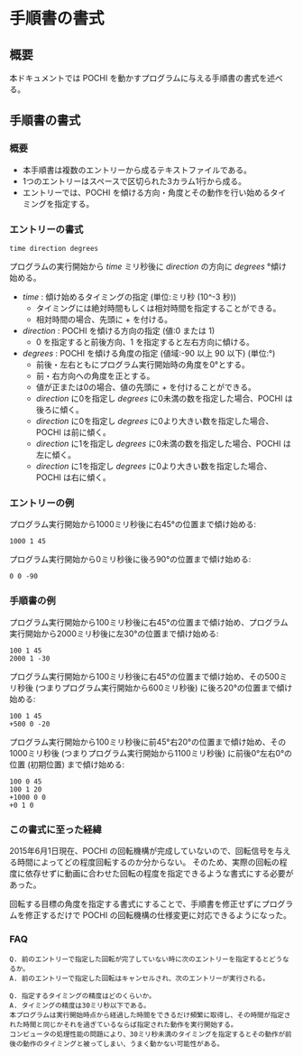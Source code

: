 # 手順書の書式

## 概要
本ドキュメントでは POCHI を動かすプログラムに与える手順書の書式を述べる。

## 手順書の書式

### 概要
* 本手順書は複数のエントリーから成るテキストファイルである。
* 1つのエントリーはスペースで区切られた3カラム1行から成る。
* エントリーでは、POCHI を傾ける方向・角度とその動作を行い始めるタイミングを指定する。

### エントリーの書式
```
time direction degrees
```
プログラムの実行開始から _time_ ミリ秒後に _direction_ の方向に _degrees_ °傾け始める。
* _time_ : 傾け始めるタイミングの指定 (単位:ミリ秒 (10^-3 秒))
   * タイミングには絶対時間もしくは相対時間を指定することができる。
   * 相対時間の場合、先頭に + を付ける。
* _direction_ : POCHI を傾ける方向の指定 (値:0 または 1)
   * 0 を指定すると前後方向、1 を指定すると左右方向に傾ける。
* _degrees_ : POCHI を傾ける角度の指定 (値域:-90 以上 90 以下) (単位:°)
   * 前後・左右ともにプログラム実行開始時の角度を0°とする。
   * 前・右方向への角度を正とする。
   * 値が正または0の場合、値の先頭に + を付けることができる。
   * _direction_ に0を指定し _degrees_ に0未満の数を指定した場合、POCHI は後ろに傾く。
   * _direction_ に0を指定し _degrees_ に0より大きい数を指定した場合、POCHI は前に傾く。
   * _direction_ に1を指定し _degrees_ に0未満の数を指定した場合、POCHI は左に傾く。
   * _direction_ に1を指定し _degrees_ に0より大きい数を指定した場合、POCHI は右に傾く。

### エントリーの例
プログラム実行開始から1000ミリ秒後に右45°の位置まで傾け始める:

``` 1000 1 45 ```

プログラム実行開始から0ミリ秒後に後ろ90°の位置まで傾け始める:

``` 0 0 -90 ```

### 手順書の例
プログラム実行開始から100ミリ秒後に右45°の位置まで傾け始め、プログラム実行開始から2000ミリ秒後に左30°の位置まで傾け始める:

```
100 1 45
2000 1 -30
```

プログラム実行開始から100ミリ秒後に右45°の位置まで傾け始め、その500ミリ秒後 (つまりプログラム実行開始から600ミリ秒後) に後ろ20°の位置まで傾け始める:

```
100 1 45
+500 0 -20
```

プログラム実行開始から100ミリ秒後に前45°右20°の位置まで傾け始め、その1000ミリ秒後 (つまりプログラム実行開始から1100ミリ秒後) に前後0°左右0°の位置 (初期位置) まで傾け始める:

```
100 0 45
100 1 20
+1000 0 0
+0 1 0
```

### この書式に至った経緯
2015年6月1日現在、POCHI の回転機構が完成していないので、回転信号を与える時間によってどの程度回転するのか分からない。
そのため、実際の回転の程度に依存せずに動画に合わせた回転の程度を指定できるような書式にする必要があった。

回転する目標の角度を指定する書式にすることで、手順書を修正せずにプログラムを修正するだけで POCHI の回転機構の仕様変更に対応できるようになった。

### FAQ
```
Q. 前のエントリーで指定した回転が完了していない時に次のエントリーを指定するとどうなるか。
A. 前のエントリーで指定した回転はキャンセルされ、次のエントリーが実行される。
```

```
Q. 指定するタイミングの精度はどのくらいか。
A. タイミングの精度は30ミリ秒以下である。
本プログラムは実行開始時点から経過した時間をできるだけ頻繁に取得し、その時間が指定された時間と同じかそれを過ぎているならば指定された動作を実行開始する。
コンピュータの処理性能の問題により、30ミリ秒未満のタイミングを指定するとその動作が前後の動作のタイミングと被ってしまい、うまく動かない可能性がある。
```